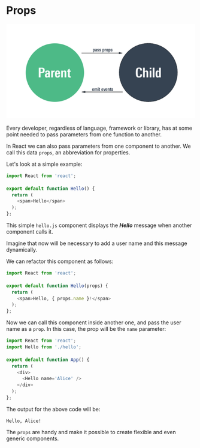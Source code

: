 # Props

![](/images/image_007.png)

Every developer, regardless of language, framework or library, has at some point needed to pass parameters from one function to another.

In React we can also pass parameters from one component to another. We call this data `props`, an abbreviation for properties.

Let's look at a simple example:

```js
import React from 'react';

export default function Hello() {
  return (
    <span>Hello</span>
  );
};
```

This simple `hello.js` component displays the ***Hello*** message when another component calls it.

Imagine that now will be necessary to add a user name and this message dynamically.

We can refactor this component as follows:

```js
import React from 'react';

export default function Hello(props) {
  return (
    <span>Hello, { props.name }!</span>
  );
};
```

Now we can call this component inside another one, and pass the user name as a `prop`. In this case, the prop will be the `name` parameter:

```js
import React from 'react';
import Hello from './hello';

export default function App() {
  return (
    <div>
      <Hello name='Alice' />
    </div>
  );
};
```

The output for the above code will be:

```
Hello, Alice!
```

The `props` are handy and make it possible to create flexible and even generic components.
